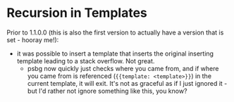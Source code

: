 ﻿# Recursion in Templates
Prior to 1.1.0.0 (this is also the first version to actually have a version that is set - hooray me!):
- it was possible to insert a template that inserts the original inserting template leading to a stack overflow. Not great.  
  - psbg now quickly just checks where you came from, and if where you came from is referenced (`{{template: <template>}}`) in the current template, it will exit. It's not as graceful as if I just ignored it - but I'd rather not ignore something like this, you know?